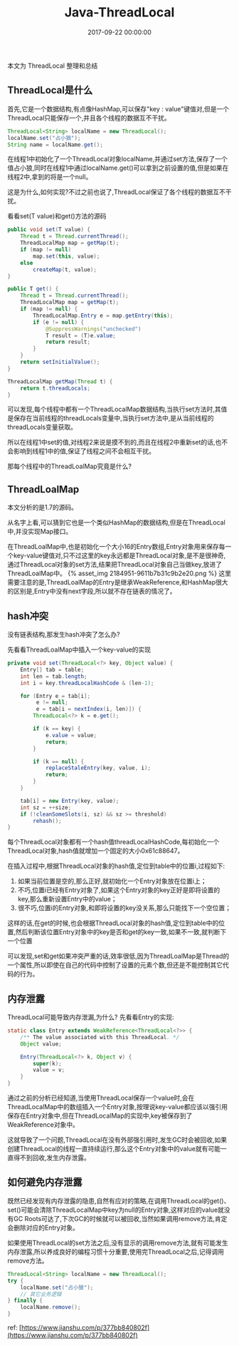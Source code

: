 ﻿---
title: Java-ThreadLocal
date: 2017-09-22 00:00:00
categories: Java
tags:
    - Java
    - ThreadLocal
---

本文为 ThreadLocal 整理和总结

<!-- more -->

## ThreadLocal是什么
首先,它是一个数据结构,有点像HashMap,可以保存"key : value"键值对,但是一个ThreadLocal只能保存一个,并且各个线程的数据互不干扰。

```java
ThreadLocal<String> localName = new ThreadLocal();
localName.set("占小狼");
String name = localName.get();
```

在线程1中初始化了一个ThreadLocal对象localName,并通过set方法,保存了一个值占小狼,同时在线程1中通过localName.get()可以拿到之前设置的值,但是如果在线程2中,拿到的将是一个null。

这是为什么,如何实现?不过之前也说了,ThreadLocal保证了各个线程的数据互不干扰。

看看set(T value)和get()方法的源码

```java
public void set(T value) {
    Thread t = Thread.currentThread();
    ThreadLocalMap map = getMap(t);
    if (map != null)
        map.set(this, value);
    else
        createMap(t, value);
}

public T get() {
    Thread t = Thread.currentThread();
    ThreadLocalMap map = getMap(t);
    if (map != null) {
        ThreadLocalMap.Entry e = map.getEntry(this);
        if (e != null) {
            @SuppressWarnings("unchecked")
            T result = (T)e.value;
            return result;
        }
    }
    return setInitialValue();
}

ThreadLocalMap getMap(Thread t) {
    return t.threadLocals;
}
```
可以发现,每个线程中都有一个ThreadLocalMap数据结构,当执行set方法时,其值是保存在当前线程的threadLocals变量中,当执行set方法中,是从当前线程的threadLocals变量获取。

所以在线程1中set的值,对线程2来说是摸不到的,而且在线程2中重新set的话,也不会影响到线程1中的值,保证了线程之间不会相互干扰。

那每个线程中的ThreadLoalMap究竟是什么?


## ThreadLoalMap

本文分析的是1.7的源码。

从名字上看,可以猜到它也是一个类似HashMap的数据结构,但是在ThreadLocal中,并没实现Map接口。

在ThreadLoalMap中,也是初始化一个大小16的Entry数组,Entry对象用来保存每一个key-value键值对,只不过这里的key永远都是ThreadLocal对象,是不是很神奇,通过ThreadLocal对象的set方法,结果把ThreadLocal对象自己当做key,放进了ThreadLoalMap中。
{% asset_img 2184951-9611b7b31c9b2e20.png %}
这里需要注意的是,ThreadLoalMap的Entry是继承WeakReference,和HashMap很大的区别是,Entry中没有next字段,所以就不存在链表的情况了。

## hash冲突
没有链表结构,那发生hash冲突了怎么办?

先看看ThreadLoalMap中插入一个key-value的实现
```java
private void set(ThreadLocal<?> key, Object value) {
    Entry[] tab = table;
    int len = tab.length;
    int i = key.threadLocalHashCode & (len-1);

    for (Entry e = tab[i];
         e != null;
         e = tab[i = nextIndex(i, len)]) {
        ThreadLocal<?> k = e.get();

        if (k == key) {
            e.value = value;
            return;
        }

        if (k == null) {
            replaceStaleEntry(key, value, i);
            return;
        }
    }

    tab[i] = new Entry(key, value);
    int sz = ++size;
    if (!cleanSomeSlots(i, sz) && sz >= threshold)
        rehash();
}
```
每个ThreadLocal对象都有一个hash值threadLocalHashCode,每初始化一个ThreadLocal对象,hash值就增加一个固定的大小0x61c88647。

在插入过程中,根据ThreadLocal对象的hash值,定位到table中的位置i,过程如下:

1. 如果当前位置是空的,那么正好,就初始化一个Entry对象放在位置i上；
2. 不巧,位置i已经有Entry对象了,如果这个Entry对象的key正好是即将设置的key,那么重新设置Entry中的value；
3. 很不巧,位置i的Entry对象,和即将设置的key没关系,那么只能找下一个空位置；

这样的话,在get的时候,也会根据ThreadLocal对象的hash值,定位到table中的位置,然后判断该位置Entry对象中的key是否和get的key一致,如果不一致,就判断下一个位置

可以发现,set和get如果冲突严重的话,效率很低,因为ThreadLoalMap是Thread的一个属性,所以即使在自己的代码中控制了设置的元素个数,但还是不能控制其它代码的行为。


## 内存泄露

ThreadLocal可能导致内存泄漏,为什么?
先看看Entry的实现:
```java
static class Entry extends WeakReference<ThreadLocal<?>> {
    /** The value associated with this ThreadLocal. */
    Object value;

    Entry(ThreadLocal<?> k, Object v) {
        super(k);
        value = v;
    }
}
```
通过之前的分析已经知道,当使用ThreadLocal保存一个value时,会在ThreadLocalMap中的数组插入一个Entry对象,按理说key-value都应该以强引用保存在Entry对象中,但在ThreadLocalMap的实现中,key被保存到了WeakReference对象中。

这就导致了一个问题,ThreadLocal在没有外部强引用时,发生GC时会被回收,如果创建ThreadLocal的线程一直持续运行,那么这个Entry对象中的value就有可能一直得不到回收,发生内存泄露。

## 如何避免内存泄露

既然已经发现有内存泄露的隐患,自然有应对的策略,在调用ThreadLocal的get()、set()可能会清除ThreadLocalMap中key为null的Entry对象,这样对应的value就没有GC Roots可达了,下次GC的时候就可以被回收,当然如果调用remove方法,肯定会删除对应的Entry对象。

如果使用ThreadLocal的set方法之后,没有显示的调用remove方法,就有可能发生内存泄露,所以养成良好的编程习惯十分重要,使用完ThreadLocal之后,记得调用remove方法。
```java
ThreadLocal<String> localName = new ThreadLocal();
try {
    localName.set("占小狼");
    // 其它业务逻辑
} finally {
    localName.remove();
}
```

ref: [https://www.jianshu.com/p/377bb840802f](https://www.jianshu.com/p/377bb840802f)

